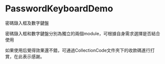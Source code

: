 # PasswordKeyboardDemo
密碼錄入框及數字鍵盤

密碼錄入框和數字鍵盤分別為獨立的兩個module，可根據自身需求選擇是否結合使用

如果使用后覺得效果還不錯，可通過CollectionCode文件夾下的收款碼進行打賞，在此表示感謝。
